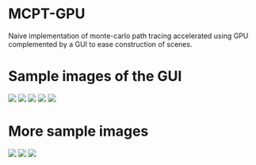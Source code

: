# MCPT-GPU
Naive implementation of monte-carlo path tracing accelerated using GPU complemented by a GUI to ease construction of scenes.
# Sample images of the GUI
![](https://i.imgur.com/JgX4rSM.png)
![](https://i.imgur.com/XJghuTl.png)
![](https://i.imgur.com/W4wUX3A.png)
![](https://i.imgur.com/ZUojJ4W.png)
![](https://i.imgur.com/mFQo0Jl.png)
# More sample images
![](https://i.imgur.com/8fGlpHf.png)
![](https://i.imgur.com/FyEkpBi.png)
![](https://i.imgur.com/b5l1MBm.png)
